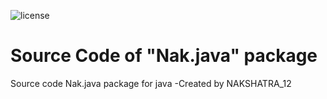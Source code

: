 ![license](https://img.shields.io/badge/License-MIT-green.svg)

# Source Code of "Nak.java" package
Source code Nak.java package for java 
-Created by NAKSHATRA_12
